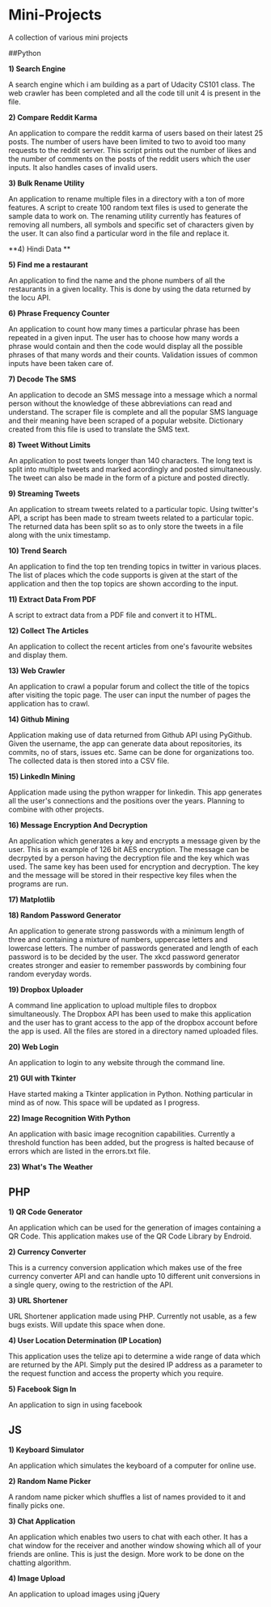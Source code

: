Mini-Projects
=============
A collection of various mini projects

##Python

**1) Search Engine**

A search engine which i am building as a part of Udacity CS101 class. The web crawler has been completed and all the code till unit 4 is present in the file.  

**2) Compare Reddit Karma**

An application to compare the reddit karma of users based on their latest 25 posts. The number of users have been limited to two to avoid too many requests to the reddit server. This script prints out the number of likes and the number of comments on the posts of the reddit users which the user inputs. It also handles cases of invalid users.

**3) Bulk Rename Utility** 

An application to rename multiple files in a directory with a ton of more features. A script to create 100 random text files is used to generate the sample data to work on. The renaming utility currently has features of removing all numbers, all symbols and specific set of characters given by the user. It can also find a particular word in the file and replace it. 

**4) Hindi Data **
 
**5) Find me a restaurant**

An application to find the name and the phone numbers of all the restaurants in a given locality. This is done by using the data returned by the locu API.

**6) Phrase Frequency Counter**

An application to count how many times a particular phrase has been repeated in a given input. The user has to choose how many words a phrase would contain and then the code would display all the possible phrases
of that many words and their counts. 
Validation issues of common inputs have been taken care of. 

**7) Decode The SMS**

An application to decode an SMS message into a message which a normal person without the knowledge of these abbreviations can read and understand. The scraper file is complete and all the popular SMS language and their meaning have been scraped of a popular website. Dictionary created from this file is used to translate the SMS text.

**8) Tweet Without Limits**

An application to post tweets longer than 140 characters. The long text is split into multiple tweets and marked acordingly and posted simultaneously. The tweet can also be made in the form of a picture and posted directly.

**9) Streaming Tweets**

An application to stream tweets related to a particular topic. Using twitter's API, a script has been made to stream tweets related to a particular topic. The returned data has been split so as to only store the tweets in a file along with the unix timestamp.

**10) Trend Search**

An application to find the top ten trending topics in twitter in various places. The list of places which the code supports is given at the start of the application and then the top topics are shown according to the input. 

**11) Extract Data From PDF**

A script to extract data from a PDF file and convert it to HTML.

**12) Collect The Articles**

An application to collect the recent articles from one's favourite websites and display them.

**13) Web Crawler**

An application to crawl a popular forum and collect the title of the topics after visiting the topic page. The user can input the number of pages the application has to crawl.

**14) Github Mining**

Application making use of data returned from Github API using PyGithub. Given the username, the app can generate data about repositories, its commits, no of stars, issues etc. Same can be done for organizations too. The collected data is then stored into a CSV file. 
 
**15) LinkedIn Mining**

Application made using the python wrapper for linkedin. This app generates all the user's connections and the positions over the years. Planning to combine with other projects.

**16) Message Encryption And Decryption**

An application which generates a key and encrypts a message given by the user. This is an example of 126 bit AES encryption. The message can be decrpyted by a person having the decryption file and the key which was used. The same key has been used for encryption and decryption. The key and the message will be stored in their respective key files when the programs are run.

**17) Matplotlib**

**18) Random Password Generator**

An application to generate strong passwords with a minimum length of three and containing a mixture of numbers, uppercase letters and lowercase letters. 
The number of passwords generated and length of each password is to be decided by the user.
The xkcd password generator creates stronger and easier to remember passwords by combining four random everyday words.

**19) Dropbox Uploader**

A command line application to upload multiple files to dropbox simultaneously. The Dropbox API has been used to make this application and the user has to grant access to the app of the dropbox account before the app is used. All the files are stored in a directory named uploaded files.

**20) Web Login**

An application to login to any website through the command line.

**21) GUI with Tkinter**

Have started making a Tkinter application in Python. Nothing particular in mind as of now. This space will be updated as I progress.

**22) Image Recognition With Python**

An application with basic image recognition capabilities. Currently a threshold function has been added, but the progress is halted because of errors which are listed in the errors.txt file.

**23) What's The Weather**


## PHP

**1) QR Code Generator**

An application which can be used for the generation of images containing a QR Code. 
This application makes use of the QR Code Library by Endroid. 

**2) Currency Converter**

This is a currency conversion application which makes use of the free currency converter API and can handle upto 10 different unit conversions in a single query, owing to the restriction of the API.

**3) URL Shortener**

URL Shortener application made using PHP. Currently not usable, as a few bugs exists. Will update this space when done.

**4) User Location Determination (IP Location)**

This application uses the telize api to determine a wide range of data which are returned by the API. Simply put the desired IP address as a parameter to the request function and access the property which you require.

**5) Facebook Sign In**

An application to sign in using facebook

## JS

**1) Keyboard Simulator**

An application which simulates the keyboard of a computer for online use.

**2) Random Name Picker**

A random name picker which shuffles a list of names provided to it and finally picks one.

**3) Chat Application**

An application which enables two users to chat with each other. It has a chat window for the receiver and another window showing which all of your friends are online. This is just the design. More work to be done on the chatting algorithm.

**4) Image Upload**

An application to upload images using jQuery
